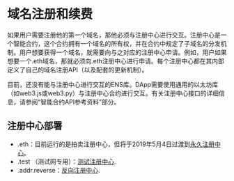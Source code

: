 # 域名注册和续费

如果用户需要注册他的第一个域名，那他必须与注册中心进行交互。注册中心是一个智能合约，这个合约拥有一个域名的所有权，并在合约中规定了子域名的分发机制。用户想要获得一个域名，就需要向与之对应的注册中心申请。例如，用户如果想要一个.eth域名，那就必须向.eth注册中心进行申请。每个注册中心都在其内部定义了自己的域名注册API（以及配套的更新机制）。

目前，还没有能与注册中心进行交互的ENS库。DApp需要使用通用的以太坊库（如web3.js或web3.py）与注册中心合约进行交互。有关注册中心接口的详细信息，请参阅“智能合约API参考资料”部分。

## 注册中心部署

* .eth：目前运行的是拍卖注册中心，但将于2019年5月4日过渡到[永久注册中心](../contract-api-reference/.eth-permanent-registrar/)。
* .test （测试网专用）：[测试注册中心](../contract-api-reference/testregistrar.md).
* .addr.reverse：[反向注册中心](../contract-api-reference/reverseregistrar.md).

